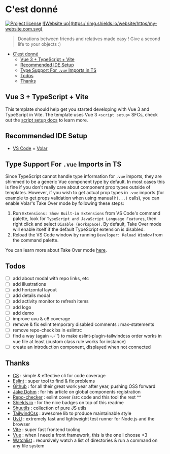 # C'est donné

[![Project license](https://img.shields.io/github/license/Shuunen/c-est-donne.svg?color=informational)](https://github.com/Shuunen/c-est-donne/blob/master/LICENSE)
[![Website up](https:/
/img.shields.io/website/https/my-website.com.svg)](https://my-website.com)

> Donations between friends and relatives made easy ! Give a second life to your objects :)

- [C'est donné](#cest-donné)
  - [Vue 3 + TypeScript + Vite](#vue-3--typescript--vite)
  - [Recommended IDE Setup](#recommended-ide-setup)
  - [Type Support For `.vue` Imports in TS](#type-support-for-vue-imports-in-ts)
  - [Todos](#todos)
  - [Thanks](#thanks)

## Vue 3 + TypeScript + Vite

This template should help get you started developing with Vue 3 and TypeScript in Vite. The template uses Vue 3 `<script setup>` SFCs, check out the [script setup docs](https://v3.vuejs.org/api/sfc-script-setup.html#sfc-script-setup) to learn more.

## Recommended IDE Setup

- [VS Code](https://code.visualstudio.com/) + [Volar](https://marketplace.visualstudio.com/items?itemName=Vue.volar)

## Type Support For `.vue` Imports in TS

Since TypeScript cannot handle type information for `.vue` imports, they are shimmed to be a generic Vue component type by default. In most cases this is fine if you don't really care about component prop types outside of templates. However, if you wish to get actual prop types in `.vue` imports (for example to get props validation when using manual `h(...)` calls), you can enable Volar's Take Over mode by following these steps:

1. Run `Extensions: Show Built-in Extensions` from VS Code's command palette, look for `TypeScript and JavaScript Language Features`, then right click and select `Disable (Workspace)`. By default, Take Over mode will enable itself if the default TypeScript extension is disabled.
2. Reload the VS Code window by running `Developer: Reload Window` from the command palette.

You can learn more about Take Over mode [here](https://github.com/johnsoncodehk/volar/discussions/471).

## Todos

- [ ] add about modal with repo links, etc
- [ ] add illustrations
- [ ] add horizontal layout
- [ ] add details modal
- [ ] add activity monitor to refresh items
- [ ] add logo
- [ ] add demo
- [ ] improve uvu & c8 coverage
- [ ] remove & fix eslint temporary disabled comments : max-statements
- [ ] remove repo-check bs in eslintrc
- [ ] find a way (again -.-'') to make eslint-plugin-tailwindcss order works in vue file at least (custom class rule works for instance)
- [ ] create an introduction component, displayed when not connected

## Thanks

- [C8](https://github.com/bcoe/c8) : simple & effective cli for code coverage
- [Eslint](https://eslint.org) : super tool to find & fix problems  
- [Github](https://github.com) : for all their great work year after year, pushing OSS forward  
- [Jake Dohm](https://dev.to/jakedohm_34/auto-registering-all-your-components-in-vue-3-with-vite-4884) : for his article on global components registration
- [Repo-checker](https://github.com/Shuunen/repo-checker) : eslint cover /src code and this tool the rest ^^  
- [Shields.io](https://shields.io) : for the nice badges on top of this readme
- [Shuutils](https://github.com/Shuunen/shuutils) : collection of pure JS utils
- [TailwindCss](https://tailwindcss.com) : awesome lib to produce maintainable style
- [UvU](https://github.com/lukeed/uvu) : extremely fast and lightweight test runner for Node.js and the browser
- [Vite](https://github.com/vitejs/vite) : super fast frontend tooling  
- [Vue](https://vuejs.org) : when I need a front framework, this is the one I choose <3
- [Watchlist](https://github.com/lukeed/watchlist) : recursively watch a list of directories & run a command on any file system

